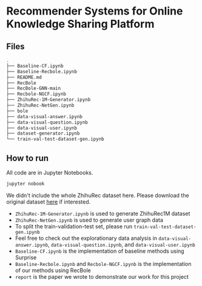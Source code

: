 # Recommender Systems for Online Knowledge Sharing Platform

## Files

```bash
.
├── Baseline-CF.ipynb
├── Baseline-Recbole.ipynb
├── README.md
├── RecBole
├── RecBole-GNN-main
├── Recbole-NGCF.ipynb
├── ZhihuRec-1M-Generator.ipynb
├── ZhihuRec-NetGen.ipynb
├── bole
├── data-visual-answer.ipynb
├── data-visual-question.ipynb
├── data-visual-user.ipynb
├── dataset-generator.ipynb
└── train-val-test-dataset-gen.ipynb
```

## How to run

All code are in Jupyter Notebooks.

```bash
jupyter nobook
```

We didn't include the whole ZhihuRec dataset here. Please download the original dataset [here](https://github.com/THUIR/ZhihuRec-Dataset) if interested.

- `ZhihuRec-1M-Generator.ipynb` is used to generate ZhihuRec1M dataset
- `ZhihuRec-NetGen.ipynb` is used to generate user graph data
- To split the train-validation-test set, please run `train-val-test-dataset-gen.ipynb`
- Feel free to check out the explorationary data analysis in `data-visual-answer.ipynb`, `data-visual-question.ipynb`, and `data-visual-user.ipynb`
- `Baseline-CF.ipynb` is the implementation of baseline methods using Surprise
- `Baseline-Recbole.ipynb` and `Recbole-NGCF.ipynb` is the implementation of our methods using RecBole
- `report` is the paper we wrote to demonstrate our work for this project
